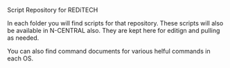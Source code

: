 Script Repository for REDiTECH

In each folder you will find scripts for that repository. These scripts will also be available in N-CENTRAL also. They are kept here for editign and pulling as needed.

You can also find command documents for various helful commands in each OS.  
